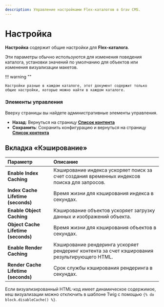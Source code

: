 ```yaml
---
description: Управление настройками Flex-каталогов в Grav CMS.
---
```


# Настройка

**Настройка** содержит общие настройки для **Flex-каталога**.

Эти параметры обычно используются для изменения поведения каталога, установки значений по умолчанию для объектов или изменения визуализации макетов.

!!! warning ""

    Настройки разные в каждом каталоге, этот документ содержит только общие настройки, которые можно найти в каждом каталоге.

### Элементы управления

Вверху страницы вы найдете административные элементы управления.

- **Назад**: Вернуться на страницу **[Список контента](../views-list)**
- **Сохранить**: Сохранить конфигурацию и вернуться на страницу **[Список контента](../views-list)**

## Вкладка «Кэширование»

| Параметр                        | Описание |
| :-----                        | :----- |
| **Enable Index Caching** | Кэширование индекса ускоряет поиск за счет создания временных индексов поиска для запросов. |
| **Index Cache Lifetime (seconds)** | Время жизни для кэширования индекса в секундах. |
| **Enable Object Caching** | Кэширование объектов ускоряет загрузку данных и изображений объекта. |
| **Object Cache Lifetime (seconds)** | Время жизни для кэширования объектов в секундах. |
| **Enable Render Caching** | Кэширование рендеринга ускоряет рендеринг контента за счет кэширования результирующего HTML. |
| **Render Cache Lifetime (seconds)** | Срок службы кэширования рендеринга в секундах. |

Если визуализированный HTML-код имеет динамическое содержимое, кеш визуализации можно отключить в шаблоне Twig с помощью ```{% do block.disableCache() %}```.
